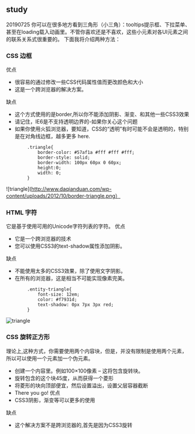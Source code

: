 ## study
20190725
你可以在很多地方看到三角形（小三角）：tooltips提示框、下拉菜单、甚至在loading载入动画里。不管你喜欢还是不喜欢，这些小元素对各UI元素之间的联系关系式很重要的。
下面我将介绍两种方法：
### CSS 边框
优点
* 很容易的通过修改一些CSS代码属性值而更改颜色和大小
* 这是一个跨浏览器的解决方案。

缺点
* 这个方式使用的是border,所以你不能添加阴影、渐变、和其他一些CSS3效果
* 请记住，IE6是不支持透明边界的-如果你关心这个问题
* 如果你使用火狐浏览器，要知道，CSS的“透明”有时可能不会是透明的，特别是在对角线边框，越多更多 here.
```
        .triangle{
            border-color: #57af1a #fff #fff #fff;
            border-style: solid;
            border-width: 100px 60px 0 60px;
            height:0;
            width: 0;
        }
 ```
![triangle](http://www.daqianduan.com/wp-content/uploads/2012/10/border-triangle.png） 
 ### HTML 字符
 它是基于使用可用的Unicode字符列表的字符。
优点
* 它是一个跨浏览器的技术
* 您可以使用CSS3的text-shadow属性添加阴影。

缺点
* 不能使用太多的CSS3效果，除了使用文字阴影。
* 在所有的浏览器，这是相当不可能实现像素完美。
```
        .entity-triangle{
            font-size: 12em;
            color: #f7931d;
            text-shadow: 0px 7px 3px red;
        }
 ```
![triangle](http://www.daqianduan.com/wp-content/uploads/2012/10/entity-triangle.png)


### CSS 旋转正方形
 理论上,这种方式，你需要使用两个内容块，但是，并没有限制是使用两个元素，所以可以使用一个元素加一个伪元素。
 
* 创建一个内容里。例如100×100像素 – 这将包含旋转块。
* 旋转包含的这个块45度，从而获得一个菱形
* 将菱形的块向顶部便宜，然后设置溢出，设置父层容器截断
* There you go!
优点
* CSS3阴影，渐变等可以更多的使用

缺点
* 这个解决方案不是跨浏览器的,首先是因为CSS3旋转
